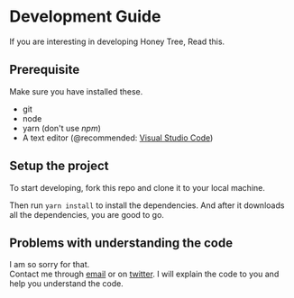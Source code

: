 # Development Guide

If you are interesting in developing Honey Tree, Read this.

## Prerequisite

Make sure you have installed these.

- git
- node
- yarn (don't use *npm*)
- A text editor (@recommended: [Visual Studio Code](https://code.visualstudio.com/))

## Setup the project

To start developing, fork this repo and clone it to your local machine.

Then run `yarn install` to install the dependencies. And after it downloads all the dependencies, you are good to go.

## Problems with understanding the code

I am so sorry for that.   
Contact me through [email](mailto:sahithyan2701@gmail.com) or on [twitter](https://www.twitter.com/iamSahithyan). I will explain the code to you and help you understand the code.
